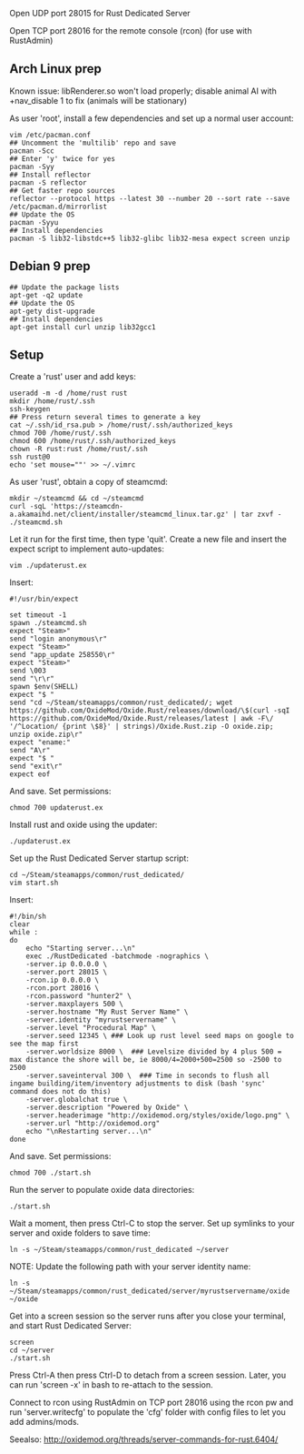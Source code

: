 Open UDP port 28015 for Rust Dedicated Server

Open TCP port 28016 for the remote console (rcon) (for use with RustAdmin)

## Arch Linux prep

Known issue:  libRenderer.so won't load properly; disable animal AI with +nav_disable 1 to fix (animals will be stationary)

As user 'root', install a few dependencies and set up a normal user account:
  
```
vim /etc/pacman.conf
## Uncomment the 'multilib' repo and save
pacman -Scc
## Enter 'y' twice for yes
pacman -Syy
## Install reflector
pacman -S reflector
## Get faster repo sources
reflector --protocol https --latest 30 --number 20 --sort rate --save /etc/pacman.d/mirrorlist
## Update the OS
pacman -Syyu
## Install dependencies
pacman -S lib32-libstdc++5 lib32-glibc lib32-mesa expect screen unzip
```

## Debian 9 prep

```
## Update the package lists
apt-get -q2 update
## Update the OS
apt-gety dist-upgrade
## Install dependencies
apt-get install curl unzip lib32gcc1
```

## Setup

Create a 'rust' user and add keys:

```
useradd -m -d /home/rust rust
mkdir /home/rust/.ssh
ssh-keygen
## Press return several times to generate a key
cat ~/.ssh/id_rsa.pub > /home/rust/.ssh/authorized_keys
chmod 700 /home/rust/.ssh
chmod 600 /home/rust/.ssh/authorized_keys
chown -R rust:rust /home/rust/.ssh
ssh rust@0
echo 'set mouse=""' >> ~/.vimrc
```

As user 'rust', obtain a copy of steamcmd:

```
mkdir ~/steamcmd && cd ~/steamcmd
curl -sqL 'https://steamcdn-a.akamaihd.net/client/installer/steamcmd_linux.tar.gz' | tar zxvf -
./steamcmd.sh
```

Let it run for the first time, then type 'quit'.  Create a new file and insert the expect script to implement auto-updates:

```
vim ./updaterust.ex
```
  
Insert:
  
```
#!/usr/bin/expect

set timeout -1
spawn ./steamcmd.sh
expect "Steam>"
send "login anonymous\r"
expect "Steam>"
send "app_update 258550\r"
expect "Steam>"
send \003
send "\r\r"
spawn $env(SHELL)
expect "$ "
send "cd ~/Steam/steamapps/common/rust_dedicated/; wget https://github.com/OxideMod/Oxide.Rust/releases/download/\$(curl -sqI https://github.com/OxideMod/Oxide.Rust/releases/latest | awk -F\/ '/^Location/ {print \$8}' | strings)/Oxide.Rust.zip -O oxide.zip; unzip oxide.zip\r"
expect "ename:"
send "A\r"
expect "$ "
send "exit\r"
expect eof
```
  
And save.  Set permissions:
  
```
chmod 700 updaterust.ex
```
  
Install rust and oxide using the updater:  
  
```
./updaterust.ex
```
  
Set up the Rust Dedicated Server startup script:  
  
```
cd ~/Steam/steamapps/common/rust_dedicated/
vim start.sh
```
  
Insert:
  
```
#!/bin/sh
clear
while :
do
    echo "Starting server...\n"
    exec ./RustDedicated -batchmode -nographics \
    -server.ip 0.0.0.0 \
    -server.port 28015 \
    -rcon.ip 0.0.0.0 \
    -rcon.port 28016 \
    -rcon.password "hunter2" \
    -server.maxplayers 500 \
    -server.hostname "My Rust Server Name" \
    -server.identity "myrustservername" \
    -server.level "Procedural Map" \
    -server.seed 12345 \ ### Look up rust level seed maps on google to see the map first
    -server.worldsize 8000 \  ### Levelsize divided by 4 plus 500 = max distance the shore will be, ie 8000/4=2000+500=2500 so -2500 to 2500
    -server.saveinterval 300 \  ### Time in seconds to flush all ingame building/item/inventory adjustments to disk (bash 'sync' command does not do this)
    -server.globalchat true \
    -server.description "Powered by Oxide" \
    -server.headerimage "http://oxidemod.org/styles/oxide/logo.png" \
    -server.url "http://oxidemod.org"
    echo "\nRestarting server...\n"
done
```
  
And save. Set permissions:
  
```
chmod 700 ./start.sh
```
  
Run the server to populate oxide data directories:
  
```
./start.sh
```
  
Wait a moment, then press Ctrl-C to stop the server.  Set up symlinks to your server and oxide folders to save time:
  
```
ln -s ~/Steam/steamapps/common/rust_dedicated ~/server  
```

NOTE: Update the following path with your server identity name:

```
ln -s ~/Steam/steamapps/common/rust_dedicated/server/myrustservername/oxide ~/oxide  
```

Get into a screen session so the server runs after you close your terminal, and start Rust Dedicated Server:

```
screen
cd ~/server
./start.sh
```
  
Press Ctrl-A then press Ctrl-D to detach from a screen session.  Later, you can run 'screen -x' in bash to re-attach to the session.

Connect to rcon using RustAdmin on TCP port 28016 using the rcon pw and run 'server.writecfg' to populate the 'cfg' folder with config files to let you add admins/mods.

Seealso: http://oxidemod.org/threads/server-commands-for-rust.6404/
